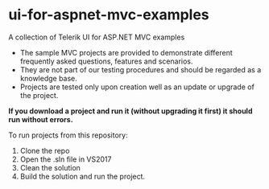 ui-for-aspnet-mvc-examples
==========================

A collection of Telerik UI for ASP.NET MVC examples

- The sample MVC projects are provided to demonstrate different frequently asked questions, features and scenarios.
- They are not part of our testing procedures and should be regarded as a knowledge base. 
- Projects are tested only upon creation well as an update or upgrade of the project.


**If you download a project and run it (without upgrading it first) it should run without errors.**

To run projects from this repository:

1. Clone the repo 
2. Open the .sln file in VS2017
3. Clean the solution
4. Build the solution and run the project.
